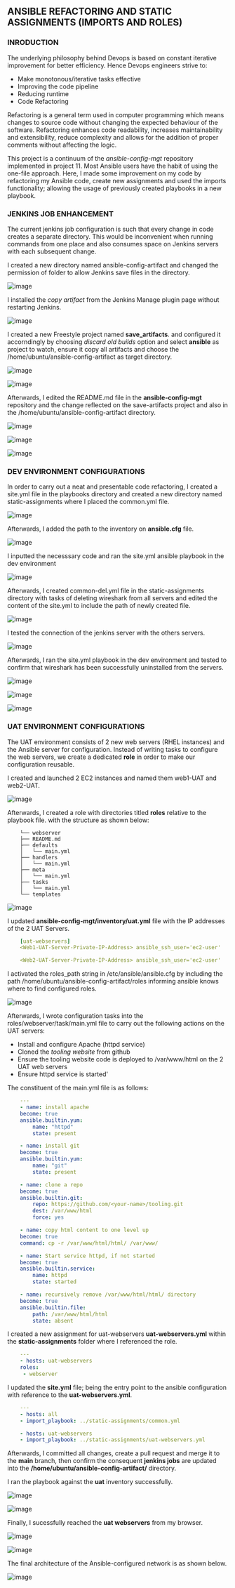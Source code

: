 ## ANSIBLE REFACTORING AND STATIC ASSIGNMENTS (IMPORTS AND ROLES)

### INRODUCTION
The underlying philosophy behind Devops is based on constant iterative improvement for better efficiency. Hence Devops engineers strive to:
* Make  monotonous/iterative tasks effective 
* Improving the code pipeline
* Reducing runtime
* Code Refactoring

Refactoring is a general term used in computer programming which means changes to source code without changing the expected behaviour of the software. Refactoring enhances code readability, increases maintainability and extensibility, reduce complexity and allows for the addition of proper comments without affecting the logic.

This project is a continuum of the *ansible-config-mgt* repository implemented in project 11. Most Ansible users have the habit of using the one-file approach. Here, I made some improvement on my code by refactoring my Ansible code, create new assignments and used the imports functionality; allowing the usage of previously created playbooks in a new playbook. 

### JENKINS JOB ENHANCEMENT
The current jenkins job configuration is such that every change in code creates a separate directory. This would be inconvenient when running commands from one place and also consumes space on Jenkins servers with each subsequent change.

I created a new directory named ansible-config-artifact and changed the permission of folder to allow Jenkins save files in the directory. 

![image](images/img1.png)

I installed the *copy artifact* from the Jenkins Manage plugin page without restarting Jenkins.

![image](images/img2.png)

I created a new Freestyle project named **save_artifacts**. and configured it accorndingly by choosing *discard old builds* option and select **ansible** as project to watch, ensure it copy all artifacts and choose the /home/ubuntu/ansible-config-artifact as target directory.

![image](images/img3.png)

![image](images/img4.png)


Afterwards, I edited the README.md file in the **ansible-config-mgt** repository and the change reflected on the save-artifacts project and also in the /home/ubuntu/ansible-config-artifact directory.

![image](images/img5.png)


![image](images/img6.png)


![image](images/img7.png)


### DEV ENVIRONMENT CONFIGURATIONS
In order to carry out a neat and presentable code refactoring, I created a site.yml file in the playbooks directory and created a new directory named static-assignments where I placed the common.yml file. 

![image](images/img8.png)

Afterwards, I added the path to the inventory on **ansible.cfg** file.

![image](images/img9.png)


I inputted the necesssary code and ran the site.yml ansible playbook in the dev environment

![image](images/img11.png)

Afterwards, I created common-del.yml file in the static-assignments directory with tasks of deleting wireshark from all servers and edited the content of the site.yml to include the path of newly created file. 

![image](images/img12.png)

I tested the connection of the jenkins server with the others servers.

![image](images/img14.png)


Afterwards, I ran the site.yml playbook in the dev environment and tested to confirm that wireshark has been successfully uninstalled from the servers.

![image](images/img15.png)

![image](images/img16.png)

![image](images/img17.png)


### UAT ENVIRONMENT CONFIGURATIONS
The UAT environment consists of 2 new web servers (RHEL instances) and the Ansible server for configuration. Instead of writing tasks to configure the web servers, we create a dedicated **role** in order to make our configuration reusable.

I created and launched 2 EC2 instances and named them web1-UAT and web2-UAT.

![image](images/img13.png)

Afterwards, I created a role with directories titled **roles** relative to the playbook file. with the structure as shown below:
```
    └── webserver
    ├── README.md
    ├── defaults
    │   └── main.yml
    ├── handlers
    │   └── main.yml
    ├── meta
    │   └── main.yml
    ├── tasks
    │   └── main.yml
    └── templates
```

![image](images/img18.png)

I updated **ansible-config-mgt/inventory/uat.yml** file with the IP addresses of the 2 UAT Servers.

```yaml
    [uat-webservers]
    <Web1-UAT-Server-Private-IP-Address> ansible_ssh_user='ec2-user' 

    <Web2-UAT-Server-Private-IP-Address> ansible_ssh_user='ec2-user' 
```

I activated the roles_path string in /etc/ansible/ansible.cfg by including the path /home/ubuntu/ansible-config-artifact/roles informing ansible knows where to find configured roles.

![image](images/img19.png)

Afterwards, I wrote configuration tasks into the roles/webserver/task/main.yml file to carry out the following actions on the UAT servers:
* Install and configure Apache (httpd service)
* Cloned the *tooling website* from github
* Ensure the tooling website code is deployed to /var/www/html on the 2 UAT web servers
* Ensure httpd service is started'

The constituent of the main.yml file is as follows:

```yaml
    ---
    - name: install apache
    become: true
    ansible.builtin.yum:
        name: "httpd"
        state: present

    - name: install git
    become: true
    ansible.builtin.yum:
        name: "git"
        state: present

    - name: clone a repo
    become: true
    ansible.builtin.git:
        repo: https://github.com/<your-name>/tooling.git
        dest: /var/www/html
        force: yes

    - name: copy html content to one level up
    become: true
    command: cp -r /var/www/html/html/ /var/www/

    - name: Start service httpd, if not started
    become: true
    ansible.builtin.service:
        name: httpd
        state: started

    - name: recursively remove /var/www/html/html/ directory
    become: true
    ansible.builtin.file:
        path: /var/www/html/html
        state: absent
```

I created a new assignment for uat-webservers **uat-webservers.yml** within the **static-assignments** folder where I referenced the role.

```yaml
    ---
    - hosts: uat-webservers
    roles:
     - webserver
```

I updated the **site.yml** file; being the entry point to the ansible configuration with reference to the **uat-webservers.yml**.

```yaml
    ---
    - hosts: all
    - import_playbook: ../static-assignments/common.yml

    - hosts: uat-webservers
    - import_playbook: ../static-assignments/uat-webservers.yml
```

Afterwards, I committed all changes, create a pull request and merge it to the **main** branch, then confirm the consequent **jenkins jobs** are updated into the **/home/ubuntu/ansible-config-artifact/** directory.

I ran the playbook against the **uat** inventory successfully.

![image](images/img20.png)

![image](images/img21.png)

 Finally, I sucessfully reached the **uat webservers** from my browser.
    
![image](images/img22.png)

![image](images/img23.png)

The final architecture of the Ansible-configured network is as shown below.

![image](images/img24.png)